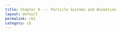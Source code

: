 ```yaml
---
title: Chapter 9 --- Particle Systems and Animation
layout: default
permalink: cb1
category: cb
---
```

